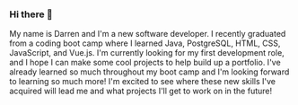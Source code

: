 ### Hi there 👋
My name is Darren and I'm a new software developer.
I recently graduated from a coding boot camp where I learned Java, PostgreSQL, HTML, CSS, JavaScript, and Vue.js. 
I'm currently looking for my first development role, and I hope I can make some cool projects to help build up a portfolio.
I've already learned so much throughout my boot camp and I'm looking forward to learning so much more!
I'm excited to see where these new skills I've acquired will lead me and what projects I'll get to work on in the future!
